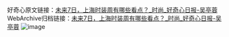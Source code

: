 好奇心原文链接：[未来7日，上海时装周有哪些看点？_时尚_好奇心日报-吴亭蓉](https://www.qdaily.com/articles/2875.html)
WebArchive归档链接：[未来7日，上海时装周有哪些看点？_时尚_好奇心日报-吴亭蓉](http://web.archive.org/web/20190623151558/https://www.qdaily.com/articles/2875.html)
![image](http://ww3.sinaimg.cn/large/007d5XDply1g3v6qo2kvbj30u03nyb0d)